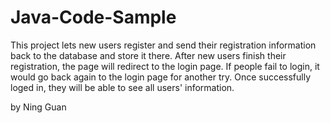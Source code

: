 # Java-Code-Sample

This project lets new users register and send their registration information
back to the database and store it there. After new users finish their 
registration, the page will redirect to the login page. If people fail to login,
it would go back again to the login page for another try. Once successfully loged in,
they will be able to see all users' information.  

by Ning Guan